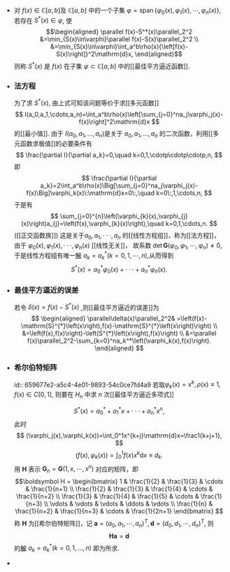 - 对 $f(x)\in \mathbb{C}[a,b]$及 $\mathbb C[a,b]$ 中的一个子集 $\varphi=\operatorname{span}\{\varphi_0(x),\varphi_1(x),\cdots,\varphi_n(x)\}$, 若存在 $S^*(x)\in\varphi$, 使
  $$\begin{aligned} \parallel f(x)-S^*(x)\parallel_2^2 &=\min_{S(x)\in\varphi}\parallel f(x)-S(x)\parallel_2^2 \\
  &=\min_{S(x)\in\varphi}\int_a^b\rho(x){\left[f(x)-S(x)\right]}^2\mathrm{d}x,
  \end{aligned}$$
  则称 $S^*(x)$ 是 $f(x)$ 在子集 $\varphi\subset\mathbb C[a,b]$ 中的[[最佳平方逼近函数]].
- ### 法方程
  为了求 $S^*(x)$, 由上式可知该问题等价于求[[多元函数]]
  $$
  I(a_0,a_1,\cdots,a_n)=\int_a^b\rho(x)\left[\sum_{j=0}^na_j\varphi_j(x)-f(x)\right]^2\mathrm{d}x
  $$
  的[[最小值]]. 由于 $I(a_0,a_1,...,a_n)$是关于 $a_0,a_1,...,a_n$ 的二次函数，利用[[多元函数求极值]]的必要条件有
  $$
  \frac{\partial I}{\partial a_k}=0,\quad k=0,1,\cdotp\cdotp\cdotp,n,
  $$
  即
  $$
  \frac{\partial I}{\partial a_k}=2\int_a^b\rho(x)\Big[\sum_{j=0}^na_j\varphi_j(x)-f(x)\Big]\varphi_k(x)\:\mathrm{d}x=0\:,\quad k=0\:,1,\cdots,n,
  $$
  于是有
  $$
  \sum_{j=0}^{n}\left(\varphi_{k}(x),\varphi_{j}(x)\right)a_{j}=\left(f(x),\varphi_{k}(x)\right),\quad k=0,1,\cdots,n.
  $$
  ([[正交函数族]])
  这是关于$a_0,a_1,\cdotp\cdotp\cdotp,a_n$ 的[[线性方程组]]，称为[[法方程]]，由于 $\varphi_0(x),\varphi_1(x),\cdotp\cdotp\cdotp,\varphi_n(x)$ [[线性无关]]， 故系数 $\operatorname {det}\boldsymbol G(\varphi_0,\varphi_1,\cdots,\varphi_n)\neq0$, 于是线性方程组有唯一[解]([[线性方程组的解]]) $a_k=a_k^*(k=0,1,\cdots,n)$,从而得到
  $$
  S^*(x)=a_0^*\varphi_0(x)+\cdotp\cdotp\cdotp+a_n^*\varphi_n(x).
  $$
- ### 最佳平方逼近的误差
  若令 $\delta(x)=f(x)-S^*(x)$ ,则[[最佳平方逼近的误差]]为
  $$
  \begin{aligned}
  \parallel\delta(x)\parallel_2^2& =\left(f(x)-\mathrm{S}^{*}\left(x\right),f(x)-\mathrm{S}^{*}\left(x\right)\right)  \\
  &=\left(f(x),f(x)\right)-\left(S^{*}\left(x\right),f(x)\right) \\
  &=\parallel f(x)\parallel_2^2-\sum_{k=0}^na_k^*\left(\varphi_k(x),f(x)\right).
  \end{aligned}
  $$
- ### 希尔伯特矩阵
  id:: 659677e2-a5c4-4e01-9893-54c0ce7fd4a9
  若取$\varphi_k(x)=x^k,\rho(x)\equiv1,f(x)\in C[0,1]$, 则要在 $H_n$ 中求 $n$ 次[[最佳平方逼近多项式]]
  
  $$
  S^{*}\left(x\right)=a_{0}^{*}+a_{1}^{*}x+\cdotp\cdotp\cdotp+a_{n}^{*}x^{n},
  $$
  此时
  $$
  (\varphi_j(x),\varphi_k(x))=\int_0^1x^{k+j}\mathrm{d}x=\frac1{k+j+1},
  $$
  $$
  (f(x),\varphi_k(x))=\int_0^1f(x)x^k\mathrm{d}x\equiv d_k.
  $$
  用 $\boldsymbol H$ 表示 $\boldsymbol G_n=\boldsymbol G( 1, x, \cdots , x^n)$ 对应的矩阵，即
  $$\boldsymbol  H = \begin{bmatrix} 
  1 & \frac{1}{2} & \frac{1}{3} & \cdots & \frac{1}{n+1} \\
  \frac{1}{2} & \frac{1}{3} & \frac{1}{4} & \cdots & \frac{1}{n+2} \\
  \frac{1}{3} & \frac{1}{4} & \frac{1}{5} & \cdots & \frac{1}{n+3} \\
  \vdots & \vdots & \vdots & \ddots & \vdots \\
  \frac{1}{n} & \frac{1}{n+2} & \frac{1}{n+3} & \cdots & \frac{1}{2n+1}
  \end{bmatrix} $$
  称 $\boldsymbol H$ 为[[希尔伯特矩阵]]，记 $\boldsymbol a=(a_0,a_1,\cdots,a_n)^T,\boldsymbol d=(d_0,d_1,\cdots,d_n)^T$, 则 
  $$\boldsymbol H\boldsymbol a=\boldsymbol d$$ 
  的[解]([[线性方程组的解]]) $a_k=a_k^*(k=0,1,...,n)$ 即为所求.
-